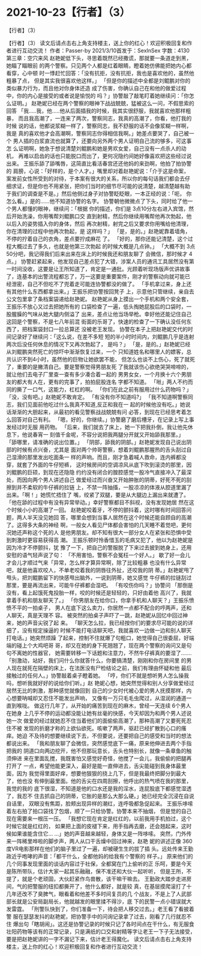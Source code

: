 # 2021-10-23【行者】（3）



【行者】（3）



【行者】（3）
读文后请点击右上角支持楼主，送上你的红心！欢迎积极回复和作者进行互动交流！
作者：Passer-by 2021/3/10首发于：SexInSex 字数：4130
第三章：空穴来风
赵艳妮低下头，寻思着既然已经撒谎，那就要一条道走到黑，她瞄了瞄眼前 的两个警察。只见两个人都是红着眼睛，瞪着她仿佛能把她内心都看穿，心中顿 时一悸赶忙回答：「没有抗拒，没有抗拒，我也是喜欢他的，虽然他粗暴了点， 但是其实我很喜欢他这样。」
「但是你的描述中全都是刘鲲鹏对你的类似暴力行为，而且他对你身体还造 成了伤害，你确认自己在和他的做爱过程中，你的内心是接受的或者说是愉悦的 吗？」协警敲了敲笔盯着她继续问：「你怎么证明。」
赵艳妮已经在两个警察的眼神下战战兢兢，猛被这么一问，不假思索的回答 「我…..我，他…..他从后面插我的时候，我其实很舒服，我就喜欢他那样粗暴， 而且我高潮了，一连来了两次，警察同志，我真的高潮了，你看，他打我的时候 说的话，他都说浆糊一样了，警察同志，我不舒服的话不会像浆糊一样啊，我是 真的喜欢他才会高潮啊，警察同志你得相信我啊。」她差点要哭了，自己被一个 男人插的白浆直流也就算了，还要向另外两个男人证明自己流的够多，可这事怎 么证明啊，她急于想说清楚刘鲲鹏和她是男欢女爱，自己没有一点杀人的动机， 再难以启齿的话也只能脱口而出了，更何况隐约间她好像喜欢把这些经过说出来。
王振乐舔了舔嘴唇，这简直比看活春宫还还他妈的来劲啊，他拍了拍协警的 肩膀，心说：「好样的，是个人才。」嘴里却对着赵艳妮说：「介于这是命案， 案发前女性所受到的对待，于本案有很大的关系，所以你的每句话我们都会去仔 细求证，但是你也不用紧张，把你们当时的细节尽可能的说清楚，越清楚越有助 于我们的调查是不是。」然后他侧过身子对协警眨眨眼，一本正经的说：「呃， 你怎么看。」是的……他不知道协警的名字。
协警朝他微微点了下头，同时给了他一个男人都懂的眼神，继续问：「根据 你的描述，你们是 3点10分左右进入宾馆，然后开始洗澡，你用嘴帮刘鲲鹏口交 直到射精，然后你继续用嘴帮他再次勃起，他以后入的姿势插入你的身体，然后 再次射精，射完之后又要求你用嘴给他清理，你在清理的过程中他再次勃起，是 这样吗？」
「是，是的。」赵艳妮靠着墙角，不停的拧着自己的衣角，差点要拧成麻花 了。
「好的，那你还能记清楚，这个过程大概过去了多久，也就是他第三次勃起 的时候大概是几点钟。」
「大概不到 3点50分吧，我记得我们后来出来在床上的时候我还和朋友聊了 会微信，那时候才 4点。」
协警赶紧起来，他发现自己差点犯了大错，涉案人员的通讯工具居然没有第 一时间没收，这要是让王所知道了，肯定是一通批。光顾着听现场版声优讲故事 了，连基本的出警流程都忘了，万一这要是重要案件，刚才的警察动向就可能已 经泄密，自己不但吃不了兜着走可能连协警都没的做了。
「手机拿过来，身上还有其他什么东西都拿出来。」王振乐把协警按回凳子 上，示意他只管继续，亲自去公文包里拿了条档案袋递给赵艳妮。
赵艳妮从身上摸出一个手机和两个安全套，王振乐不放心又过去把她所有的 口袋检查了一遍，低头掏她屁股后的口袋时，一股腥臊的气味从她大腿内侧溢了 出来，差点让他当场举枪。幸好他还能记住自己这回是个警察，不是七八年前混 街面的乐哥了，快速的检查了一下确认没任何东西了，把档案袋封口一拉总算还 没被老王发现。
协警在本子上把赵艳妮交代的时间记录好了继续问：「这么说，在差不多短 短的半小时时间内，刘鲲鹏几乎是连射两次后没任何休息的情况下又再次勃起了， 是吗？」
「是，是的。」赵艳妮已经从刘鲲鹏突然死亡的惊吓中渐渐恢复过来，一个 只知道姓名和哪里人的嫖客，总共认识不到4小时，虽然他的巨物让她欲罢不能， 但怎么也谈不上伤心，死了就死了，重要的是撇清自己。要是警察觉得男朋友死 了我就该伤心欲绝哭哭啼啼的，就让他们去电子厂里查一查有多少凑合着一起的 男男女女，一个月换十六个男朋友的都大有人在，更有的完事了，拍拍屁股连名 字都不知道。
「咝」两人不约而同的撕了一口气，这能力，杠杠的啊。
「你们在此之前有服用过什么药物吗？」
「没，没有吧。」赵艳妮不敢肯定。
「有没有你不知道吗?」
「我不知道啊警察同志，我们见面前他吃过什么我真不知道,反正和我在一 起的时候他没有吃。」她说话渐渐的大胆起来，从最初的看见警察战战兢兢有问 必答，到现在已经思考着怎么回答对自己有利。
「嗯，好的，你继续。」协警磨了磨后槽牙，在记录上写上事发经过时无服 用药物。
「后来，我们就去了床上，她一下把我扑倒，我让他先休息下，他说春宵一 刻值千金呢，不容分说把我两腿分开就又开始舔我那里。」
「舔哪里，请准确的说出位置。」
「阴部，舔我的阴部。」赵艳妮发现自己说出阴部的时候有点兴奋，尤其是 面对两个帅哥警察，想着刘鲲鹏那腥热的舌头刮过自己湿滑的那里发出吃面条一 样的声响。而且，刚才急着喊人救命，连内裤都没穿，就套了外面的牛仔短裤， 这时候房间的空调凉风从底下吹到滚烫的那里，因刘鲲鹏的巨硕，到现在还隐隐 约约没有闭合的腟腔感觉一股冷气直接冲入了最深处，而因向两个男人讲述自己 做爱经过而兴奋又开始肿胀的阴蒂，好死不死的刮擦到并不柔软的牛仔裤的拉链 上，不禁一阵抽搐，一股凉凉的体液从腔道里漏了出来。「啊！」她慌忙捂住了 嘴，绞紧了双腿，要是从大腿边上漏出来就遭了。
「他在舔的过程中有没有异常举动。」幸好警察都目不斜视，没有发现她居 然在这个时候小小的高潮了一回。
赵艳妮咬着牙，不停的颤抖着，这时哪有时间回答问题，两人半天没见她回 答，哪里会想到当事人居然在这个时候还能自顾自的高潮了。这得多大条的神经 啊，一般女人看见尸体都会害怕的几天睡不着觉吧，更何况她还声称这个死的人 是他男朋友。却不知有很大一部分女人在紧张和恐惧中受到刺激时更容易获得高 潮。
王振乐顿时怜香惜玉的毛病又犯了，他以为赵艳妮是因为冷才不停颤抖，犹 豫了一下，把自己的警服脱了下来过去披到她身上，还用安慰的语气轻声说了句： 「不用害怕，警察不会冤枉一个好人。」
歇了好一会儿才会儿才顺过气来「异常，怎么样才算异常啊，除了比较粗暴 也没有什么异常吧，就是他喜欢咬人，不单老咬着我的阴唇往外扯，还咬我的阴 蒂。」赵艳妮甩了甩头，把刘鲲鹏留下的快感甩出脑外，一说到阴蒂，她又感觉 牛仔裤的拉链刮过那里，要是再流出来，可能牛仔裤都会湿吧。
「有咬伤你吗？」协警问
「那倒是没有，看上起饿死鬼投胎一样，咬的时候还是轻轻的，只好由着他 高兴了，我就拿着手机和朋友聊天了。」
「你男朋友在给你口，你拿手机和人聊天？」王振乐愤愤不平的一拍桌子， 男人在底下这么卖力，你居然一点都不配合的哼两声，还和人聊天，真是天理不 容。
被突然的拍桌子声吓了一跳，赵艳妮从回忆中回过神来，她的声音尖锐了起 来。
「聊天怎么拉，我已经按你们的要求尽可能的说的详细了，没有规定操逼的 时候不能打电话聊天吧，我就喜欢一边做一边和别人聊天打电话。」她突然烦躁 了起来，控制不住就爆了句粗口，她觉得自己很委屈，好端端的碰上个大鸡吧哥 哥，却又在她的身下死翘翘了，现在两个警察的询问又是句句不离她的性器官， 她需要转移一下话题和注意力，不然牛仔裤真的要湿了…….
「别激动，站好，我们问什么你就答什么，你要搞清楚，刚刚和你在房间里 的男人现在就死在隔壁的床上，在法医没有尸检结论之前，我们有理由怀疑和他 最后接触过的任何人。」协警敲着桌子瞪着她。
「哼，你们不就是想听男人怎么操我吗，想听我就好好的说给你们听。」赵 艳妮心想，她突然觉得和别人分享做爱经过居然无比的刺激，那种感觉就像回到 自己的少女时代被心爱的男人抚摸那样，内心想要呐喊却又忍住不能发出声响， 又像有一万只毛毛虫爬过，从湿润的通道一直到喉咙。
做这行几年了，从开始的痛苦到现在的麻木，曾经一天连续 6个男人在她身 上几乎不停的运动都没能让她有丝毫的快感，今天却因为和两个男人述说她一次 做爱的经过就她忍不住当着他们的面偷偷高潮了，那种高潮了又要死死忍住不被 发现的折磨才称的上欲仙欲死。咳嗽了两声，驱赶已经扩散到心口的瘙痒。她迫 不及待的想要继续说下去，不但要说，还要把自己的感受和当时的想法都说出来。
「我和朋友聊了会微信，突然感觉底下一痛，原来他伸进去两个手指把我的 阴道口向两边挖开，他不但那玩意长，舌头也特别长，就像一条章鱼的触须伸进 来在里面乱搅，我既害怕又感觉好奇怪，他搅了一会儿，我偷偷的把腿再打开了 一点，希望他能更深入，最好是能一直伸进去，舌尖能碰到我身体最里面，因为 我觉得里面好痒，想要他狠狠的挠上几下，但是我最终把脚分到最大了，他也没 有伸到最里面。他的舌尖在四周刮擦，他呼出的热气喷在我的那里，我觉的我的 底下很湿，不知道是他的口水还是我的淫水，连屁股底下都感觉湿透了，我忍不 住去抓自己的阴蒂，它胀的是那么大那么硬。」她已经完全沉浸在自说自话里， 双眼没有焦距，脸颊出现异样的潮红，连呼吸都急促起来。
王振乐哆嗦着左右拍了拍口袋找了包烟，顺了一只给协警。协警本来不抽烟， 但是觉的自己现在需要来一根压一压。
「我想它现在肯定是红红的，以前我用手机拍过，这个时候它就是红红的， 如果把上面的皮褪下来，用手指再去磨，还会翘起来，这时候如果谁能含住它… …」她的声音越来越轻，身体又是一阵哆嗦。
突然，门外传来一阵稀里哗啦的脚步声，两人从口干舌燥中回过神来，赵艳 妮的讲述正像 360度VR电影那样在他们的脑子里过了一遍，却被硬生生的拔了插 头。远处传来王勤政近乎咆哮的声音：「都干什么，全都他妈的给我有个警察的 样子。」
原来他们的几个同事发现里面的谈话内容过于社保，全都窝在门上偷听的正 乐呵，要是今天是陈所带队，估计大家一起其乐融融，保不准还和大伙一起听听， 但是王所，不提了，就是个老顽固，大伙赶紧作鸟兽散，该干嘛干嘛去。
王勤政大踏步走进房间，气的把警服的纽扣都撕开了，他什么都好，就是较 真，在基层摸爬滚打了十几年还改不了臭脾气，眼看着和他差不多时间复员的几 个战友，不是上了人武部部长就是公安局副局长，他就越发的眼里揉不得沙，底 下的民警一点小错误就大发雷霆。
「刑警队快到了，你们准备一下，待会把人移交过去。」老王看了看披着警 服在瑟瑟发抖的赵艳妮，把协警手中的问询记录拿了过去，刚看了几行就忍不住 爆出句「瞎胡闹」。这还是协警记录的时候只记了各时间点在干什么，有无服食 壮阳药物等该有的正常记录，只是满纸的口交和射精等字让老王一下子无法接受， 要是把赵艳妮讲的一字不漏记下来，估计老王得魔化。 读文后请点击右上角支持楼主，送上你的红心！欢迎积极回复和作者进行互动交流！



